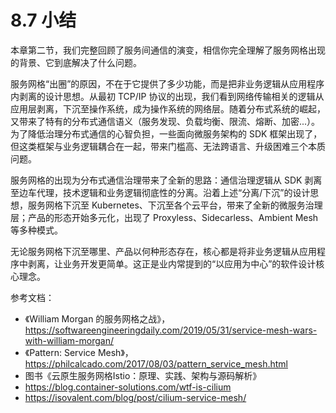 # 8.7 小结

本章第二节，我们完整回顾了服务间通信的演变，相信你完全理解了服务网格出现的背景、它到底解决了什么问题。

服务网格“出圈”的原因，不在于它提供了多少功能，而是把非业务逻辑从应用程序内剥离的设计思想。从最初 TCP/IP 协议的出现，我们看到网络传输相关的逻辑从应用层剥离，下沉至操作系统，成为操作系统的网络层。随着分布式系统的崛起，又带来了特有的分布式通信语义（服务发现、负载均衡、限流、熔断、加密...）。为了降低治理分布式通信的心智负担，一些面向微服务架构的 SDK 框架出现了，但这类框架与业务逻辑耦合在一起，带来门槛高、无法跨语言、升级困难三个本质问题。

服务网格的出现为分布式通信治理带来了全新的思路：通信治理逻辑从 SDK 剥离至边车代理，技术逻辑和业务逻辑彻底性的分离。沿着上述“分离/下沉”的设计思想，服务网格下沉至 Kubernetes、下沉至各个云平台，带来了全新的微服务治理层；产品的形态开始多元化，出现了 Proxyless、Sidecarless、Ambient Mesh 等多种模式。

无论服务网格下沉至哪里、产品以何种形态存在，核心都是将非业务逻辑从应用程序中剥离，让业务开发更简单。这正是业内常提到的“以应用为中心”的软件设计核心理念。

参考文档：
- 《William Morgan 的服务网格之战》，https://softwareengineeringdaily.com/2019/05/31/service-mesh-wars-with-william-morgan/
- 《Pattern: Service Mesh》，https://philcalcado.com/2017/08/03/pattern_service_mesh.html
- 图书《云原生服务网格Istio：原理、实践、架构与源码解析》
- https://blog.container-solutions.com/wtf-is-cilium
- https://isovalent.com/blog/post/cilium-service-mesh/